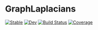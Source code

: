 # GraphLaplacians

[![Stable](https://img.shields.io/badge/docs-stable-blue.svg)](https://yuehhua.github.io/GraphLaplacians.jl/stable)
[![Dev](https://img.shields.io/badge/docs-dev-blue.svg)](https://yuehhua.github.io/GraphLaplacians.jl/dev)
[![Build Status](https://travis-ci.org/yuehhua/GraphLaplacians.jl.svg?branch=master)](https://travis-ci.org/yuehhua/GraphLaplacians.jl)
[![Coverage](https://codecov.io/gh/yuehhua/GraphLaplacians.jl/branch/master/graph/badge.svg)](https://codecov.io/gh/yuehhua/GraphLaplacians.jl)
